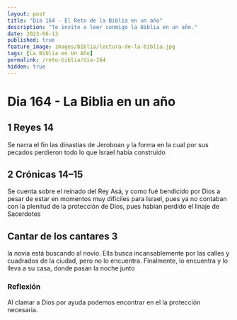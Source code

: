 ```yaml
---
layout: post
title: "Dia 164 - El Reto de la Biblia en un año"
description: "Te invito a leer conmigo la Biblia en un año."
date: 2023-06-13
published: true
feature_image: images/biblia/lectura-de-la-biblia.jpg
tags: [La Biblia en Un Año]
permalink: /reto-biblia/dia-164
hidden: true
---
```


# Dia 164 - La Biblia en un año

## 1 Reyes 14
Se narra el fin las dinastias de Jeroboan y la forma en la cual por sus pecados perdieron todo lo que Israel habia construido

## 2 Crónicas 14–15
Se cuenta sobre el reinado del Rey Asá, y como fué bendicido por Dios a pesar de estar en momentos muy dificiles para Israel, pues ya no contaban con la plenitud de la protección de Dios, pues habian perdido el linaje de Sacerdotes

## Cantar de los cantares 3
la novia está buscando al novio. Ella busca incansablemente por las calles y cuadrados de la ciudad, pero no lo encuentra. Finalmente, lo encuentra y lo lleva a su casa, donde pasan la noche junto

### Reflexión 
Al clamar a Dios por ayuda podemos encontrar en el la protección necesaria.